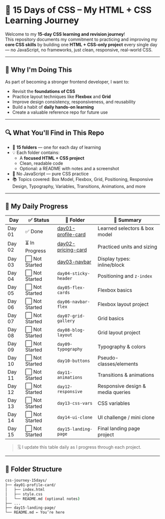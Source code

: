 # 🌟 15 Days of CSS – My HTML + CSS Learning Journey

Welcome to my **15-day CSS learning and revision journey**!  
This repository documents my commitment to practicing and improving my **core CSS skills** by building one **HTML + CSS-only project** every single day — no JavaScript, no frameworks, just clean, responsive, real-world CSS.

---

## 🎯 Why I'm Doing This

As part of becoming a stronger frontend developer, I want to:
- Revisit the **foundations of CSS**
- Practice layout techniques like **Flexbox** and **Grid**
- Improve design consistency, responsiveness, and reusability
- Build a habit of **daily hands-on learning**
- Create a valuable reference repo for future use

---

## 🔍 What You'll Find in This Repo

- 📅 **15 folders** — one for each day of learning
- 💡 Each folder contains:
  - A **focused HTML + CSS project**
  - Clean, readable code
  - Optional: a README with notes and a screenshot
- 🔧 No JavaScript — pure CSS practice
- 📚 Topics covered: Box Model, Flexbox, Grid, Positioning, Responsive Design, Typography, Variables, Transitions, Animations, and more

---

## 🚀 My Daily Progress

| Day  | ✅ Status | 📂 Folder | 📝 Summary |
|------|----------|-----------|------------|
| Day 01 | ✅ Done      | [day01-profile-card](./day01-profile-card) | Learned selectors & box model |
| Day 02 | ⏳ In Progress     | [day02-pricing-card](./day02-pricing-card) | Practiced units and sizing |
| Day 03 | ⬜ Not Started | [day03-navbar](./day03-navbar) | Display types: inline/block |
| Day 04 | ⬜ Not Started | `day04-sticky-header` | Positioning and `z-index` |
| Day 05 | ⬜ Not Started | `day05-flex-cards` | Flexbox basics |
| Day 06 | ⬜ Not Started | `day06-navbar-flex` | Flexbox layout project |
| Day 07 | ⬜ Not Started | `day07-grid-gallery` | Grid basics |
| Day 08 | ⬜ Not Started | `day08-blog-layout` | Grid layout project |
| Day 09 | ⬜ Not Started | `day09-typography` | Typography & colors |
| Day 10 | ⬜ Not Started | `day10-buttons` | Pseudo-classes/elements |
| Day 11 | ⬜ Not Started | `day11-animations` | Transitions & animations |
| Day 12 | ⬜ Not Started | `day12-responsive` | Responsive design & media queries |
| Day 13 | ⬜ Not Started | `day13-css-vars` | CSS variables |
| Day 14 | ⬜ Not Started | `day14-ui-clone` | UI challenge / mini clone |
| Day 15 | ⬜ Not Started | `day15-landing-page` | Final landing page project |

> 🗓 I update this table daily as I progress through each project.

---

## 🧱 Folder Structure

```bash
css-journey-15days/
├── day01-profile-card/
│   ├── index.html
│   ├── style.css
│   └── README.md (optional notes)
├── ...
├── day15-landing-page/
└── README.md ← You’re here
